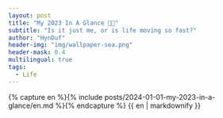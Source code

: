 ```yaml
---
layout: post
title: "My 2023 In A Glance 🎇🌸"
subtitle: "Is it just me, or is life moving so fast?"
author: "HynDuf"
header-img: "img/wallpaper-sea.png"
header-mask: 0.4
multilingual: true
tags:
  - Life
---
```


<!-- English Version -->
<div class="en post-container">
    {% capture en %}{% include posts/2024-01-01-my-2023-in-a-glance/en.md %}{% endcapture %}
    {{ en | markdownify }}
</div>
